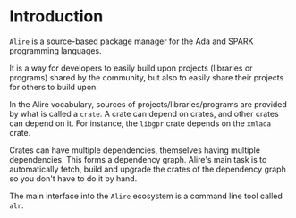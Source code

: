 # Introduction

`Alire` is a source-based package manager for the Ada and SPARK programming
languages.

It is a way for developers to easily build upon projects (libraries or
programs) shared by the community, but also to easily share their projects for
others to build upon.

In the Alire vocabulary, sources of projects/libraries/programs are provided by
what is called a `crate`. A crate can depend on crates, and other crates can
depend on it. For instance, the `libgpr` crate depends on the `xmlada` crate.

Crates can have multiple dependencies, themselves having multiple dependencies.
This forms a dependency graph. Alire's main task is to automatically fetch,
build and upgrade the crates of the dependency graph so you don't have to do it
by hand.

The main interface into the `Alire` ecosystem is a command line tool called
`alr`.
